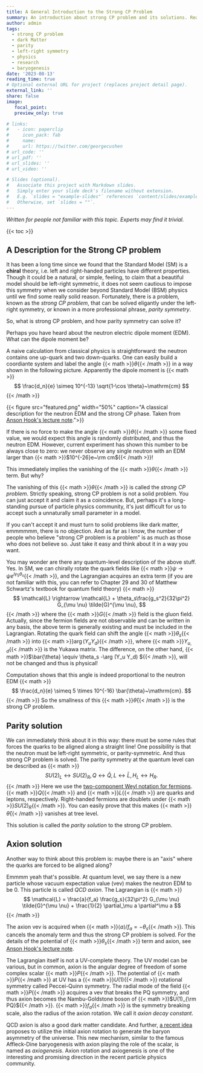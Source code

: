 ```yaml
---
title: A General Introduction to the Strong CP Problem
summary: An introduction about strong CP problem and its solutions. Readers are assumed to have basic knowledge of quantum field theory, but not more.
author: admin
tags:
  - strong CP problem
  - dark Matter
  - parity
  - left-right symmetry
  - physics
  - research
  - baryogenesis
date: '2023-08-13'
reading_time: true
# Optional external URL for project (replaces project detail page).
external_link: ''
share: false
image:
   focal_point:
   preview_only: true

# links:
#   - icon: paperclip
#     icon_pack: fab
#     name: 
#     url: https://twitter.com/georgecushen
# url_code: ''
# url_pdf: ''
# url_slides: ''
# url_video: ''

# Slides (optional).
#   Associate this project with Markdown slides.
#   Simply enter your slide deck's filename without extension.
#   E.g. `slides = "example-slides"` references `content/slides/example-slides.md`.
#   Otherwise, set `slides = ""`.
---
```


*Written for people not familiar with this topic. Experts may find it trivial.*

{{< toc >}}


## A Description for the Strong CP problem

It has been a long time since we found that the Standard Model (SM) is a **chiral** theory, i.e. left and right-handed particles have different properties.
Though it could be a natural, or simple, feeling, to claim that a beautiful model should be left-right symmetric, it does not seem cautious to impose this symmetry when we consider beyond Standard Model (BSM) physics until we find some really solid reason.
Fortunately, there is a problem, known as the *strong CP problem*, that can be solved eligantly under the left-right symmetry, or known in a more professional phrase, *parity symmetry*.

So, what is strong CP problem, and how parity symmetry can solve it?

Perhaps you have heard about the neutron electric dipole moment (EDM). What can the dipole moment be?

A naive calculation from classical physics is straightforward: the neutron contains one up-quark and two down-quarks. One can easily build a coordiante system and label the angle {{< math >}}$\theta${{< /math >}} in a way shown in the following picture. Apparently the dipole moment is
{{< math >}}
$$
\frac{d_n}{e} \simeq 10^{-13} \sqrt{1-\cos \theta}~\mathrm{cm}
$$
{{< /math >}}


{{< figure src="featured.png" width="50%" caption="A classical description for the neutron EDM and the strong CP phase. Taken from [Anson Hook's lecture note](https://inspirehep.net/literature/1707528).">}}

If there is no force to make the angle {{< math >}}$\theta${{< /math >}} some fixed value, we would expect this angle is randomly distributed, and thus the neutron EDM. However, current experiment has shown this number to be always close to zero: we never observe any single neutron with an EDM larger than {{< math >}}$10^{-26}e~\rm cm${{< /math >}}!

This immediately implies the vanishing of the {{< math >}}$\theta${{< /math >}} term. But why?

The vanishing of this {{< math >}}$\theta${{< /math >}} is called the *strong CP problem*. Strictly speaking, strong CP problem is not a solid problem. You can just accept it and claim it as a coincidence. But, perhaps it's a long-standing pursue of particle physics community, it's just difficult for us to accept such a unnaturally small parameter in a model.

If you can't accept it and must turn to solid problems like dark matter, emmmmmm, there is no objection. And as far as I know, the number of people who believe "strong CP problem is a problem" is as much as those who does not believe so. Just take it easy and think about it in a way you want.


You may wonder are there any quantum-level description of the above stuff. Yes. In SM, we can chirally rotate the quark fields like {{< math >}}$\psi \rightarrow \psi e^{i \gamma_5 \theta_s}${{< /math >}}, and the Lagrangian acquires an extra term (if you are not familiar with this, you can refer to Chapter 29 and 30 of Matthew Schwartz's textbook for quantum field theory)
{{< math >}}
$$
\mathcal{L} \rightarrow \mathcal{L} + \theta_s\frac{g_s^2}{32\pi^2} G_{\mu \nu} \tilde{G}^{\mu \nu},
$$
{{< /math >}}
where the {{< math >}}$G${{< /math >}} field is the gluon field.
Actually, since the fermion fields are not observable and can be written in any basis, the above term is generally existing and must be included in the Lagrangian.
Rotating the quark field can shift the angle {{< math >}}$\theta_s${{< /math >}} into {{< math >}}$\arg (Y_u Y_d)${{< /math >}}, where {{< math >}}$Y_{u,d}${{< /math >}} is the Yukawa matrix.
The difference, on the other hand, {{< math >}}$\bar{\theta} \equiv \theta_s -\arg (Y_u Y_d) ${{< /math >}}, will not be changed and thus is physical!

Computation shows that this angle is indeed proportional to the neutron EDM
{{< math >}}
$$
\frac{d_n}{e} \simeq 5 \times 10^{-16} \bar{\theta}~\mathrm{cm}.
$$
{{< /math >}}
So the smallness of this {{< math >}}$\bar{\theta}${{< /math >}} is the strong CP problem.

## Parity solution
We can immediately think about it in this way: there must be some rules that forces the quarks to be aligned along a straight line! One possibility is that the neutron must be left-right symmetric, or parity-symmetric. And thus strong CP problem is solved.
The parity symmetry at the quantum level can be described as
{{< math >}}
$$
SU(2)_L \leftrightarrow SU(2)_R, Q \leftrightarrow \bar{Q}, L \leftrightarrow \bar{L}, H_L \leftrightarrow H_R.
$$
{{< /math >}}
Here we use the [two-component Weyl notation for fermions](https://inspirehep.net/literature/804666). {{< math >}}$Q${{< /math >}} and {{< math >}}$L${{< /math >}} are quarks and leptons, respectively. Right-handed fermions are doublets under {{< math >}}$SU(2)_R${{< /math >}}. You can easily prove that this makes {{< math >}}$\bar{\theta}${{< /math >}} vanishes at tree level.

This solution is called the *parity solution* to the strong CP problem.

## Axion solution

Another way to think about this problem is: maybe there is an "axis" where the quarks are forced to be aligned along?

Emmmm yeah that's possible. At quantum level, we say there is a new particle whose vacuum expectation value (vev) makes the neutron EDM to be 0. This particle is called *QCD axion*.
The Lagrangian is
{{< math >}}
$$
\mathcal{L} = \frac{a}{f_a} \frac{g_s}{32\pi^2} G_{\mu \nu} \tilde{G}^{\mu \nu} + \frac{1}{2} \partial_\mu a \partial^\mu a
$$
{{< /math >}}

The axion vev is acquired when {{< math >}}$\langle a \rangle /f_a = - \theta_s${{< /math >}}. This cancels the anomaly term and thus the strong CP problem is solved. For the details of the potential of {{< math >}}$\theta_s${{< /math >}} term and axion, see [Anson Hook's lecture note](https://inspirehep.net/literature/1707528).

The Lagrangian itself is not a UV-complete theory. The UV model can be various, but in common, axion is the angular degree of freedom of some complex scalar {{< math >}}$P${{< /math >}}. The potential of {{< math >}}$P${{< /math >}} at UV has a {{< math >}}$U(1)${{< /math >}} rotational symmetry called Peccei-Quinn symmetry. The radial mode of the field {{< math >}}$P${{< /math >}} acquires a vev that breaks the PQ symmetry, and thus axion becomes the Nambu-Goldstone boson of {{< math >}}$U(1)_{\rm PQ}${{< /math >}}. {{< math >}}$f_a${{< /math >}} is the symmetry breaking scale, also the radius of the axion rotation. We call it *axion decay constant*.

QCD axion is also a good dark matter candidate. And further, [a recent idea](https://inspirehep.net/literature/1757727) proposes to utilize the initial axion rotation to generate the baryon asymmetry of the universe. This new mechanism, similar to the famous Affleck-Dine baryogenesis with axion playing the role of the scalar, is named as *axiogenesis*. Axion rotation and axiogenesis is one of the interesting and promising direction in the recent particle physics community.